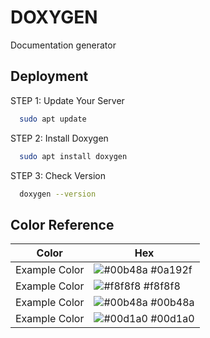 
# DOXYGEN

Documentation generator


## Deployment
STEP 1: Update Your Server

```bash
  sudo apt update
```
STEP 2: Install Doxygen

```bash
  sudo apt install doxygen
```
STEP 3: Check Version

```bash
  doxygen --version
```
## Color Reference

| Color             | Hex                                                                |
| ----------------- | ------------------------------------------------------------------ |
| Example Color | ![#00b48a](https://via.placeholder.com/10/0a192f?text=+) #0a192f |
| Example Color | ![#f8f8f8](https://via.placeholder.com/10/f8f8f8?text=+) #f8f8f8 |
| Example Color | ![#00b48a](https://via.placeholder.com/10/00b48a?text=+) #00b48a |
| Example Color | ![#00d1a0](https://via.placeholder.com/10/00b48a?text=+) #00d1a0 |

